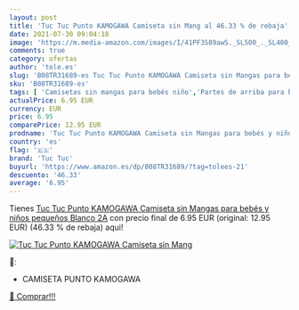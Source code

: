```yaml
---
layout: post
title: 'Tuc Tuc Punto KAMOGAWA Camiseta sin Mang al 46.33 % de rebaja'
date: 2021-07-30 09:04:18
image: 'https://m.media-amazon.com/images/I/41PF3S89awS._SL500_._SL400_.jpg'
comments: true
category: ofertas
author: 'tole.es'
slug: 'B08TR31689-es Tuc Tuc Punto KAMOGAWA Camiseta sin Mangas para bebés y...'
sku: 'B08TR31689-es'
tags: [ 'Camisetas sin mangas para bebés niño','Partes de arriba para bebés niño','Ropa','Ropa para bebés','Ropa para bebés niño','bebés','tuc tuc', ]
actualPrice: 6.95 EUR
currency: EUR
price: 6.95
comparePrice: 12.95 EUR
prodname: 'Tuc Tuc Punto KAMOGAWA Camiseta sin Mangas para bebés y niños pequeños  Blanco  2A'
country: 'es'
flag: '🇪🇸'
brand: 'Tuc Tuc'
buyurl: 'https://www.amazon.es/dp/B08TR31689/?tag=tolees-21'
descuento: '46.33'
average: '6.95'
---
```


Tienes [Tuc Tuc Punto KAMOGAWA Camiseta sin Mangas para bebés y niños pequeños  Blanco  2A](https://www.amazon.es/dp/B08TR31689/?tag=tolees-21) con precio final de  6.95 EUR (original: 12.95 EUR) (46.33 %  de rebaja) aqui!

[![Tuc Tuc Punto KAMOGAWA Camiseta sin Mang](https://m.media-amazon.com/images/I/41PF3S89awS._SL500_._SL400_.jpg)](https://www.amazon.es/dp/B08TR31689/?tag=tolees-21)

🔎:

- CAMISETA PUNTO KAMOGAWA

[🛒 Comprar!!!](https://www.amazon.es/dp/B08TR31689/?tag=tolees-21)
